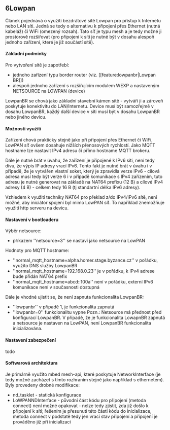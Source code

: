 ## 6Lowpan

Článek pojednává o využití bezdrátové sítě Lowpan pro přístup k Internetu nebo LAN síti. Jedná se tedy o alternativu k připojení přes Ethernet (nutná kabeláž) či WiFi (omezený rozsah). Tato síť je typu mesh a je tedy možné ji prostorově rozšiřovat (pro připojení k síti je nutné být v dosahu alespoň jednoho zařízení, které je již součástí sítě). 

#### Základní podmínky 

Pro vytvoření sítě je zapotřebí:
  * jednoho zařízení typu border router (viz. [[feature:lowpanbr|Lowpan BR]])
  * alespoň jednoho zařízení s rozšiřujícím modulem WEXP a nastaveným NETSOURCE na LOWPAN (device)

LowpanBR se chová jako základní stavební kámen sítě - vytváří ji a zároveň poskytuje konektivitu do LAN/Internetu. Device musí být samozřejmě v dosahu LowpanBR, každý další device v síti musí být v dosahu LowpanBR nebo jiného devicu.

#### Možnosti využití 

Zařízení chová prakticky stejně jako při připojení přes Ethernet či WiFi, LowPAN síť ovšem dosahuje nižších přenosových rychlostí. Jako MQTT hostname lze nastavit IPv4 adresu či přímo hostname MQTT brokeru. 

Dále je nutné brát v úvahu, že zařízení je připojené k IPv6 síti, není tedy divu, že výpis IP adresy vrací IPv6. Tento fakt je nutné brát v úvahu i v případě, že je vytvářen vlastní soket, který je zpravidla verze IPv6 - cílová adresa musí tedy být verze 6 i v případě komunikace s IPv4 zařízením, tuto adresu je nutné generovat na základě na NAT64 prefixu (12 B) a cílové IPv4 adresy (4 B) - celkem tedy 16 B (tj standartní délka IPv6 adresy).

Vzhledem k využití techniky NAT64 pro překlad z/do IPv4/IPv6 sítě, není možné, aby iniciátor spojení byl mimo LowPAN síť. To například znemožňuje využití http serveru na devicu. 

#### Nastavení v bootloaderu 

Výběr netsource:
  * příkazem ''netsource=3'' se nastaví jako netsource na LowPAN

Hodnoty pro MQTT hostname:
  * ''normal_mqtt_hostname=alpha.homer.stage.byzance.cz'' v pořádku, využito DNS služby LowpanBR
  * ''normal_mqtt_hostname=192.168.0.23'' je v pořádku, k IPv4 adrese bude přidán NAT64 prefix
  * ''normal_mqtt_hostname=abcd::100a'' není v pořádku, externí IPv6 komunikace není v současnosti dostupná

Dále je vhodné ujistit se, že není zapnuta funkcionalita LowpanBR:
  * ''lowpanbr'' v případě 1, je funkcionalita zapnutá
  * ''lowpanbr=0'' funkcionalitu vypne
Pozn.: Netsource má přednost před konfigurací LowpanBR. V případě, že je funkcionalita LowapnBR zapnutá a netsource je nastaven na LowPAN, není LowpanBR funkcionalita inicializována.

#### Nastavení zabezpečení 

todo

#### Softwarová architektura 
Je primárně využito mbed mesh-api, které poskytuje NetworkInterface (je tedy možné zacházet s tímto rozhraním stejně jako například s ethernetem). Byly provedeny drobné modifikace:
  * nd_tasklet - statická konfigurace
  * LoWPANNDInterface - původní část kódu pro připojení (metoda connect) není možné opakovat - nelze tedy zjistit, zda již došlo k připojení k síti; řešením je přesunutí této části kódu do inicializace, metoda connect v podstatě tedy jen vrací stav připojení a připojení je prováděno již při inicializaci